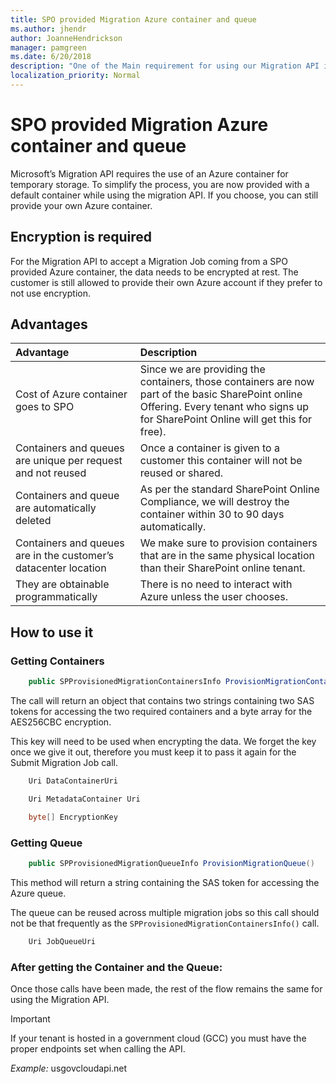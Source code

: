 ```yaml
---
title: SPO provided Migration Azure container and queue
ms.author: jhendr
author: JoanneHendrickson
manager: pamgreen
ms.date: 6/20/2018
description: "One of the Main requirement for using our Migration API is the usage of an Azure container as a temporary storage. We now provide a default container that can be used for using the migration API."
localization_priority: Normal
---
```


# SPO provided Migration Azure container and queue

Microsoft’s Migration API requires the use of an Azure container for temporary storage. To simplify the process, you are now provided with a default container while using the migration API. If you choose, you can still provide your own Azure container.

## Encryption is required

For the Migration API to accept a Migration Job coming from a SPO provided Azure container, the data needs to be encrypted at rest. The customer is still allowed to provide their own Azure account if they prefer to not use encryption.

##  Advantages

|Advantage|Description|
|:-----|:-----|
|Cost of Azure container goes to SPO|Since we are providing the containers, those containers are now part of the basic SharePoint online Offering. Every tenant who signs up for SharePoint Online will get this for free).|
|Containers and queues are unique per request and not reused|Once a container is given to a customer this container will not be reused or shared.|
|Containers and queue are automatically deleted|As per the standard SharePoint Online Compliance, we will destroy the container within 30 to 90 days automatically.|
|Containers and queues are in the customer’s datacenter location|We make sure to provision containers that are in the same physical location than their SharePoint online tenant.| 
|They are obtainable programmatically|There is no need to interact with Azure unless the user chooses.

## How to use it

### Getting Containers

```csharp
    public SPProvisionedMigrationContainersInfo ProvisionMigrationContainers()
```

The call will return an object that contains two strings containing two SAS tokens for accessing the two required containers and a byte array for the AES256CBC encryption. 

This key will need to be used when encrypting the data. We forget the key once we give it out, therefore you must keep it to pass it again for the Submit Migration Job call.

```csharp
    Uri DataContainerUri 

    Uri MetadataContainer Uri

    byte[] EncryptionKey 
```

### Getting Queue

```csharp
    public SPProvisionedMigrationQueueInfo ProvisionMigrationQueue()
```

This method will return a string containing the SAS token for accessing the Azure queue.

The queue can be reused across multiple migration jobs so this call should not be that frequently as the `SPProvisionedMigrationContainersInfo()` call.

```csharp
    Uri JobQueueUri
```

### After getting the Container and the Queue:

Once those calls have been made, the rest of the flow remains the same for using the Migration API.

>[!Important]
>If your tenant is hosted in a government cloud (GCC) you must have the proper endpoints set when calling the API. 
>
>*Example:*    usgovcloudapi.net 
